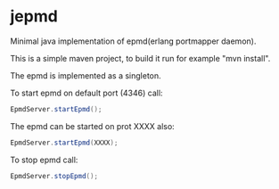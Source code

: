 jepmd
=====

Minimal java implementation of epmd(erlang portmapper daemon).

This is a simple maven project, to build it run for example "mvn install".

The epmd is implemented as a singleton.

To start epmd on default port (4346) call:

```java
EpmdServer.startEpmd();
```

The epmd can be started on prot XXXX also:

```java
EpmdServer.startEpmd(XXXX);
```

To stop epmd call:

```java
EpmdServer.stopEpmd();
```
